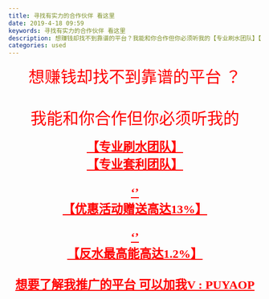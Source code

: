 ```yaml
---
title: 寻找有实力的合作伙伴 看这里
date: 2019-4-18 09:59
keywords: 寻找有实力的合作伙伴 看这里
description: 想赚钱却找不到靠谱的平台？我能和你合作但你必须听我的【专业刷水团队】【专业套利团队】‘’【优惠活动赠送高达13%】‘’【反水最高能高达1.2%】想要了解我推广的平台可以加我V:PUYAOP
categories: used
---
```

<td class="t_f" id="postmessage_3535949">

<div align="center"><font face="仿宋, 仿宋_GB2312"><font size="6"><font color="#ff0000">想赚钱却找不到靠谱的平台 ？<br/>
<br/>
我能和你合作但你必须听我的</font></font></font><br/>
<br/>
<font face="微软雅黑"><font size="5"><font color="#ff0000"><u><strong>【专业刷水团队】<br/>
【专业套利团队】<br/>
<br/>
‘’<br/>
【优惠活动赠送高达13%】<br/>
<br/>
‘’<br/>
【反水最高能高达1.2%】<br/>
<br/>
想要了解我推广的平台 可以加我V : PUYAOP<br/>
<br/>
<br/>
</strong></u></font></font></font></div><br/>
<br/>
</td>

